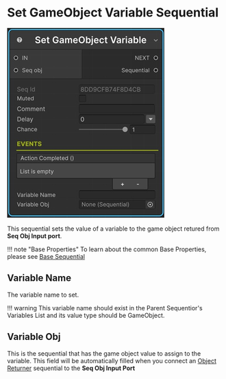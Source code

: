 # Set GameObject Variable Sequential

![Set Variable](../../img/sequential_setgameobjvar.jpg)

This sequential sets the value of a variable to the game object retured from __Seq Obj Input port__.


!!! note "Base Properties"
    To learn about the common Base Properties, please see [Base Sequential](../sequential_base.md)

## Variable Name

The variable name to set. 

!!! warning
    This variable name should exist in the Parent Sequentior's Variables List and its value type should be GameObject.

## Variable Obj

This is the sequential that has the game object value to assign to the variable. This field will be automatically filled when you connect an [Object Returner](../sequentialobjectreturner/index.md) sequential to the __Seq Obj Input Port__